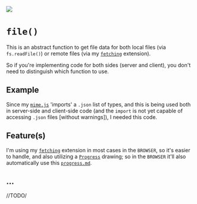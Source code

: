 <img src="https://kekse.biz/github.php?draw&text=`file`&override=github:v4" />

# **`file()`**
This is an abstract function to get file data for both local files (via `fs.readFile()`)
or remote files (via my [`fetching`](../web/fetching.md) extension).

So if you're implementing code for both sides (server and client), you don't need to
distinguish which function to use.

## Example
Since my [`mime.js`](./mime.md) 'imports' a `.json` list of types, and this is being
used both in server-side and client-side code (and the `import` is not yet capable
of accessing `.json` files [without warnings]), I needed this code.

## Feature(s)
I'm using my [`fetching`](../web/fetching.md) extension in most cases in the `BROWSER`,
so it's easier to handle, and also utilizing a [`Progress`](../web/progress.md) drawing;
so in the `BROWSER` it'll also automatically use this [`progress.md`](../web/progress.md).

## ...
//TODO/

